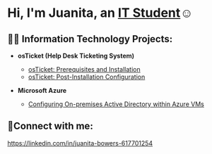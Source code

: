 <h1>Hi, I'm Juanita, an <a href="https://www.linkedin.com/in/juanita-bowers-617701254/">IT Student</a>☺</h1>

<h2>👨‍💻 Information Technology Projects:</h2>

- <b>osTicket (Help Desk Ticketing System)</b>
  - [osTicket: Prerequisites and Installation](https://github.com/JBowers0921/osticket-prereqs)
  - [osTicket: Post-Installation Configuration](https://github.com/JBowers0921/osTicket-Post-Installation-Configuration)
 
- <b>Microsoft Azure</b>
  - [Configuring On-premises Active Directory within Azure VMs](https://github.com/JBowers0921/configure-ad)
 

<h2>🤳Connect with me:</h2>




 https://linkedin.com/in/juanita-bowers-617701254
